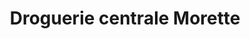---
title: "Droguerie centrale Morette"
url: /orleans/droguerie-centrale-morette/
shop: Eisenwaren
---